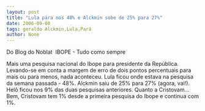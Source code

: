 ```yaml
---
layout: post
title: "Lula pára nos 48% e Alckmin sobe de 25% para 27%"
date: 2006-09-08
tags: geraldo Alckmin,Lula,Pará
author: None
---
```

Do Blog do Noblat&nbsp;
IBOPE - Tudo como sempre

Mais uma pesquisa nacional do Ibope para presidente da República. Levando-se em conta a margem de erro de dois pontos percentuais para mais ou para menos, nada aconteceu.
Lula ficou onde estava na pesquisa da semana passada - 48%. Alckmin saiu de 25% para 27% (agora, vai!). Helô ficou nos 9% das duas pesquisas anteriores.
Quanto a Cristovam... Bem, Cristovam tem 1% desde a primeira pesquisa do Ibope e continua com 1%. 